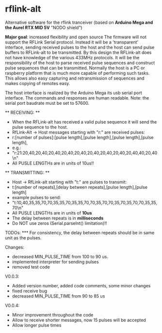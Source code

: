 # rflink-alt
Alternative software for the rflink tranceiver (based on **Arduino Mega and the Aurel RTX MID 5V** "NODO shield")

**Major goal**: increased flexibility and open source
The firmware will not support the RFLink Serial protocol. Instead it will be a 'transparent' interface, sending received pulses to the host and the host can send pulse buffers to RFLink-alt to be transmitted. 
By this design the RFLink-alt does not have knowledge of the various 433MHz protocols. It will be the responsibility of the host to parse received pulse sequences and construct pulse sequences that can be transmitted.
Normally the host is a PC or raspberry platform that is much more capable of performing such tasks.
This allows also easy capturing and retransmission of sequences and makes copying of remotes easy.

The host interface is realized by the Arduino Mega its usb serial port interface. The commands and responses are human readable.
Note: the serial port baudrate must be set to 57600. 

** RECEIVING: **
- When the RFLink-alt has received a valid pulse sequence it will send the pulse sequence to the host.
- RfLink-Alt -> Host messages  starting with "r:" are received pulses:
- r:[number of pulses]:[pulse length],[pulse length],[pulse length],[pulse length],
- e.g.:
- "r:21:20,40,20,40,20,40,20,40,20,40,20,40,20,40,20,40,20,40,40,20,40\n"
- All PUSLE LENGTHs are in units of 10us!!

** TRANSMITTING: **
- Host -> RfLink-alt  starting with "t:" are pulses to transmit:
- t:[number of repeats],[delay between repeats],[pulse length],[pulse length]
- example pulses to send:
- "t:10,40,35,35,70,70,35,35,70,35,35,70,70,35,70,70,35,70,35,70,70,35,35,70\n"
- All PUSLE LENGTHs are in units of **10us**
- The delay between repeats is in **milliseconds**
- Do NOT use zeros (Serial.parseInt() limitation)!!

TODOs:
***  For consistency, the delay between repeats should be in same unit as the pulses.

Changes:
- decreased MIN_PULSE_TIME from 100 to 90 us.
- implemented interpreter for sending pulses
- removed test code

V0.0.3:  
- Added version number, added code comments, some minor changes
- fixed receive bug
- decreased MIN_PULSE_TIME from 90 to 85 us

V0.0.4:  
- Minor improvement throughout the code
- Allow to receive shorter messages, now 15 pulses will be accepted
- Allow longer pulse times
